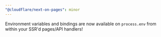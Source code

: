 ```yaml
---
"@cloudflare/next-on-pages": minor
---
```


Environment variables and bindings are now available on `process.env` from within your SSR'd pages/API handlers!

